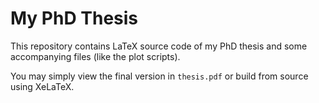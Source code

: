 # My PhD Thesis
This repository contains LaTeX source code of my PhD thesis and some accompanying files (like the plot scripts).

You may simply view the final version in `thesis.pdf` or build from source using XeLaTeX. 
